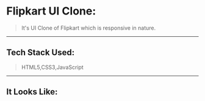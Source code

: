 # Flipkart UI Clone:
> It's UI Clone of Flipkart which is responsive in nature.

---
## Tech Stack Used:

> HTML5,CSS3,JavaScript
---

## It Looks Like:

